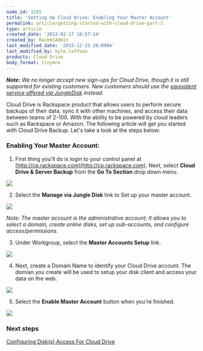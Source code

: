 ```yaml
---
node_id: 1185
title: 'Setting Up Cloud Drive: Enabling Your Master Account'
permalink: article/getting-started-with-cloud-drive-part-1
type: article
created_date: '2012-02-17 18:57:14'
created_by: RackKCAdmin
last_modified_date: '2015-12-23 20:0904'
last_modified_by: kyle.laffoon
products: Cloud Drive
body_format: tinymce
---
```


***Note:** We no longer accept new sign-ups for Cloud Drive, though it
is still supported for existing customers. New customers should use the
[equivalent service offered via JungleDisk](https://jungledisk.com/)
instead.*

Cloud Drive is Rackspace product that allows users to perform secure
backups of their data, sync it with other machines, and access their
data between teams of 2-100. With the ability to be powered by cloud
leaders such as Rackspace or Amazon. The following article will get you
started with Cloud Drive Backup. Let's take a look at the steps below:

### Enabling Your Master Account:

1. First thing you'll do is login to your control panel
at [http://cp.rackspace.com](http://cp.rackspace.com). Next,
select **Cloud Drive & Server Backup** from the **Go To Section** drop
down menu.

![](http://c715137.r37.cf2.rackcdn.com/eaGettingStartedCloudDrive1.png)

2. Select the **Manage via Jungle Disk** link to Set up your master
account.

![](http://c715137.r37.cf2.rackcdn.com/eaGettingStartedCloudDrive2.png)

*Note:* *The master account is the administrative account; It allows you
to select a domain, create online disks, set up sub-accounts, and
configure access/permissions.* 

3. Under Workgroup, select the **Master Accounts Setup** link.

![](http://c715137.r37.cf2.rackcdn.com/eaGettingStartedCloudDrive3.png)

4. Next, create a Domain Name to identify your Cloud Drive account. The
domian you create will be used to setup your disk client and access your
data on the web.

![](http://c715137.r37.cf2.rackcdn.com/eaGettingStartedCloudDrive4.png)

5. Select the **Enable Master Account** button when you're finished.

![](http://c715137.r37.cf2.rackcdn.com/eaGettingStartedCloudDrive5.png)

### Next steps

[Configuring Disk(s) Access For Cloud
Drive](https://admin.rackspace.com/knowledge_center/article/configuring-disks-access-for-cloud-drive)

